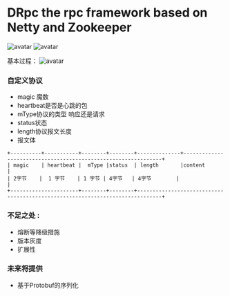 # DRpc the rpc  framework based on  Netty and Zookeeper

![avatar](https://img.shields.io/github/license/Crown017/DRpc) ![avatar](https://img.shields.io/badge/version-1.0.0-green)

基本过程：
![avatar](https://camo.githubusercontent.com/78c42a3e3d50b3dc363b3a76335f52f9f53a2b93/68747470733a2f2f67772e616c697061796f626a656374732e636f6d2f7a6f732f6e656d6f7061696e7465725f70726f642f63656365666661382d643062662d346132612d613537612d3239393835343462336438612f736f6661737461636b2d736f66612d7270632d656e5f55532f7265736f75726365732d686f6d655f312e706e67)


### 自定义协议


- magic 魔数
- heartbeat是否是心跳的包
- mType协议的类型 响应还是请求
- status状态
- length协议报文长度
- 报文体

```
+----------+-----------+--------+--------+--------------+---------------------------------------------------------------+
| magic    | heartbeat |  mType |status  | length       |content                                                        |
| 2字节    |  1 字节    | 1 字节 | 4字节   | 4字节        |                                                               |
+----------------------+--------+--------+------------------------------------------------------------------------------+
```

### 不足之处 :
- 熔断等降级措施
- 版本灰度
- 扩展性


### 未来将提供
- 基于Protobuf的序列化


